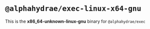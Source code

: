 # `@alphahydrae/exec-linux-x64-gnu`

This is the **x86_64-unknown-linux-gnu** binary for `@alphahydrae/exec`
